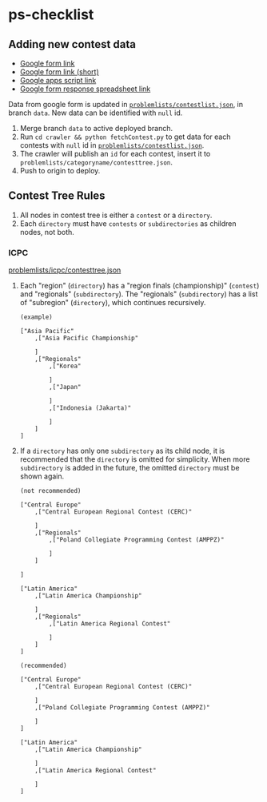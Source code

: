 # ps-checklist

## Adding new contest data

- [Google form link](https://docs.google.com/forms/d/1L0unHXDweAP_FRDslBt7Lk0XfOaB3ilCY4XCpBILSUY/edit)
- [Google form link (short)](https://forms.gle/5ac8SbgHhPsKxc8v5)
- [Google apps script link](https://script.google.com/home/projects/1usNeZ7eg12sNiNZzx99hO4er6qxYIO3z2G86HsLfQDfJAa7lu_-OfJf3/executions)
- [Google form response spreadsheet link](https://docs.google.com/spreadsheets/d/1peQ86F_bLdb1XUnBD-CntcW9_oq2HR2Og1beCNvbQvE/edit?resourcekey&usp=forms_web_b&urp=linked#gid=1471396257)

Data from google form is updated in [`problemlists/contestlist.json`](problemlists/contestlist.json), in branch `data`.
New data can be identified with `null` id.

1. Merge branch `data` to active deployed branch.
2. Run `cd crawler && python fetchContest.py` to get data for each contests with `null` id in [`problemlists/contestlist.json`](problemlists/contestlist.json).
3. The crawler will publish an `id` for each contest, insert it to `problemlists/categoryname/contesttree.json`.
4. Push to origin to deploy.

## Contest Tree Rules

1. All nodes in contest tree is either a `contest` or a `directory`.
2. Each `directory` must have `contests` or `subdirectories` as children nodes, not both.

### ICPC

[problemlists/icpc/contesttree.json](problemlists/icpc/contesttree.json)

1. Each "region" (`directory`) has a "region finals (championship)" (`contest`) and "regionals" (`subdirectory`).
The "regionals" (`subdirectory`) has a list of "subregion" (`directory`), which continues recursively.

    ```
    (example)

    ["Asia Pacific"
        ,["Asia Pacific Championship"

        ]
        ,["Regionals"
            ,["Korea"

            ]
            ,["Japan"

            ]
            ,["Indonesia (Jakarta)"

            ]
        ]
    ]
    ```
2. If a `directory` has only one `subdirectory` as its child node, it is recommended that the `directory` is omitted for simplicity.
When more `subdirectory` is added in the future, the omitted `directory` must be shown again.

    ```
    (not recommended)

    ["Central Europe"
        ,["Central European Regional Contest (CERC)"

        ]
        ,["Regionals"
            ,["Poland Collegiate Programming Contest (AMPPZ)"

            ]
        ]
        
    ]

    ["Latin America"
        ,["Latin America Championship"

        ]
        ,["Regionals"
            ,["Latin America Regional Contest"

            ]
        ]
    ]
    ```

    ```
    (recommended)

    ["Central Europe"
        ,["Central European Regional Contest (CERC)"

        ]
        ,["Poland Collegiate Programming Contest (AMPPZ)"

        ]
    ]

    ["Latin America"
        ,["Latin America Championship"

        ]
        ,["Latin America Regional Contest"

        ]
    ]
    ```